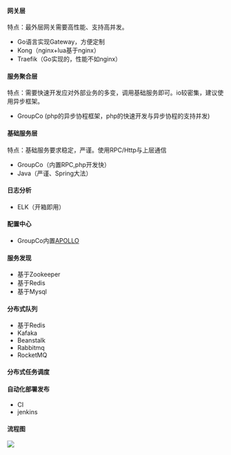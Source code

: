 #### 网关层
特点：最外层网关需要高性能、支持高并发。

- Go语言实现Gateway，方便定制
- Kong（nginx+lua基于nginx）
- Traefik（Go实现的，性能不如nginx）

#### 服务聚合层
特点：需要快速开发应对外部业务的多变，调用基础服务即可。io较密集，建议使用异步框架。

- GroupCo (php的异步协程框架，php的快速开发与异步协程的支持并发)

#### 基础服务层
特点：基础服务要求稳定，严谨。使用RPC/Http与上层通信

- GroupCo（内置RPC,php开发快）
- Java（严谨、Spring大法）

#### 日志分析

- ELK（开箱即用）

#### 配置中心

- GroupCo内置[APOLLO](https://github.com/ctripcorp/apollo)

#### 服务发现

- 基于Zookeeper
- 基于Redis
- 基于Mysql

#### 分布式队列

- 基于Redis
- Kafaka
- Beanstalk
- Rabbitmq
- RocketMQ

#### 分布式任务调度

#### 自动化部署发布

- CI 
- jenkins

#### 流程图
![](/service.png)
